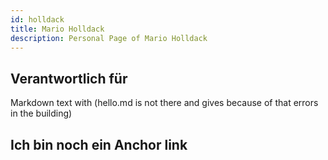 ```yaml
---
id: holldack
title: Mario Holldack
description: Personal Page of Mario Holldack
---
```


## Verantwortlich für

Markdown text with (hello.md is not there and gives because of that errors in the building)

## Ich bin noch ein Anchor link